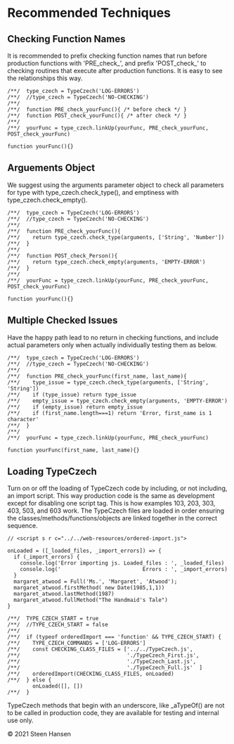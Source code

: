 # Recommended Techniques

## Checking Function Names
It is recommended to prefix checking function names that run before production
functions with 'PRE_check_', and prefix 'POST_check_' to checking routines that execute after
production functions. It is easy to see the relationships this way.

    /**/  type_czech = TypeCzech('LOG-ERRORS')
    /**/  //type_czech = TypeCzech('NO-CHECKING')
    /**/
    /**/  function PRE_check_yourFunc(){ /* before check */ }
    /**/  function POST_check_yourFunc(){ /* after check */ }
    /**/
    /**/  yourFunc = type_czech.linkUp(yourFunc, PRE_check_yourFunc, POST_check_yourFunc)

    function yourFunc(){}

## Arguements Object
We suggest using the arguments parameter object to check all parameters for type with type_czech.check_type(), and emptiness with type_czech.check_empty().

    /**/  type_czech = TypeCzech('LOG-ERRORS')
    /**/  //type_czech = TypeCzech('NO-CHECKING')
    /**/
    /**/  function PRE_check_yourFunc(){
    /**/    return type_czech.check_type(arguments, ['String', 'Number'])
    /**/  }
    /**/
    /**/  function POST_check_Person(){
    /**/    return type_czech.check_empty(arguments, 'EMPTY-ERROR')
    /**/  }
    /**/
    /**/  yourFunc = type_czech.linkUp(yourFunc, PRE_check_yourFunc, POST_check_yourFunc)

    function yourFunc(){}

## Multiple Checked Issues
Have the happy path lead to no return in checking functions, and include actual
parameters only when actually individually testing them as below.

    /**/  type_czech = TypeCzech('LOG-ERRORS')
    /**/  //type_czech = TypeCzech('NO-CHECKING')
    /**/
    /**/  function PRE_check_yourFunc(first_name, last_name){
    /**/    type_issue = type_czech.check_type(arguments, ['String', 'String'])
    /**/    if (type_issue) return type_issue
    /**/    empty_issue = type_czech.check_empty(arguments, 'EMPTY-ERROR')
    /**/    if (empty_issue) return empty_issue
    /**/    if (first_name.length===1) return 'Error, first_name is 1 character'
    /**/  }
    /**/
    /**/  yourFunc = type_czech.linkUp(yourFunc, PRE_check_yourFunc)

    function yourFunc(first_name, last_name){}



## Loading TypeCzech
Turn on or off the loading of TypeCzech code by including, or not including, an import
script. This way production code is the same as development except for 
disabling one script tag. This is how examples 103, 203, 303, 403, 503, and 603
work. The TypeCzech files are loaded in order ensuring the classes/methods/functions/objects
are linked together in the correct sequence.

    // <script s r c="../../web-resources/ordered-import.js">

    onLoaded = ([_loaded_files, _import_errors]) => {  
      if (_import_errors) {
        console.log('Error importing js. Loaded_files : ', _loaded_files)
        console.log('                          Errors : ', _import_errors)
      }
      margaret_atwood = Full('Ms.', 'Margaret', 'Atwood');
      margaret_atwood.firstMethod( new Date(1985,1,1))
      margaret_atwood.lastMethod(1987)
      margaret_atwood.fullMethod("The Handmaid's Tale")
    }

    /**/  TYPE_CZECH_START = true
    /**/  //TYPE_CZECH_START = false
    /**/
    /**/  if (typeof orderedImport === 'function' && TYPE_CZECH_START) {
    /**/    TYPE_CZECH_COMMANDS = ['LOG-ERRORS']
    /**/    const CHECKING_CLASS_FILES = ['../../TypeCzech.js',
    /**/                                  './TypeCzech_First.js',
    /**/                                  './TypeCzech_Last.js',
    /**/                                  './TypeCzech_Full.js'  ]
    /**/    orderedImport(CHECKING_CLASS_FILES, onLoaded)
    /**/  } else {
            onLoaded([], [])
    /**/  }

TypeCzech methods that begin with an underscore, like _aTypeOf() are not to be
called in production code, they are available for testing and internal use only.

&copy; 2021 Steen Hansen
